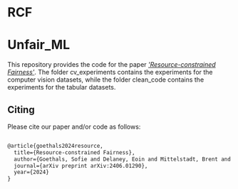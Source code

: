 # RCF

# Unfair_ML
 This repository provides the code for the paper [*'Resource-constrained Fairness'*](https://arxiv.org/pdf/2406.01290).
 The folder cv_experiments contains the experiments for the computer vision datasets, while the folder clean_code contains the experiments for the tabular datasets.

## Citing
Please cite our paper and/or code as follows:
```tex

@article{goethals2024resource,
  title={Resource-constrained Fairness},
  author={Goethals, Sofie and Delaney, Eoin and Mittelstadt, Brent and Russell, Chris},
  journal={arXiv preprint arXiv:2406.01290},
  year={2024}
}
```